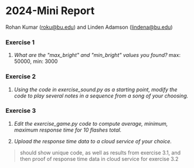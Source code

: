 

# 2024-Mini Report
Rohan Kumar (roku@bu.edu) and Linden Adamson (lindena@bu.edu)


### Exercise 1

1. *What are the "max_bright" and "min_bright" values you found?*
   max: 50000, min: 3000

### Exercise 2

1. *Using the code in exercise_sound.py as a starting point, modify the code to play several notes in a sequence from a song of your choosing.*

### Exercise 3

1. *Edit the exercise_game.py code to compute average, minimum, maximum response time for 10 flashes total.*

2. *Upload the response time data to a cloud service of your choice.*

> should show unique code, as well as results from exercise 3.1, and then proof of response time data in cloud service for exercise 3.2
